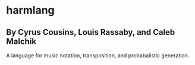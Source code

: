harmlang
========
By Cyrus Cousins, Louis Rassaby, and Caleb Malchik
---
A language for music notation, transposition, and probabalistic generation.

